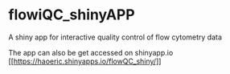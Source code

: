 # flowiQC_shinyAPP
A shiny app for interactive quality control of flow cytometry data

The app can also be get accessed on shinyapp.io [[https://haoeric.shinyapps.io/flowQC_shiny/]]
